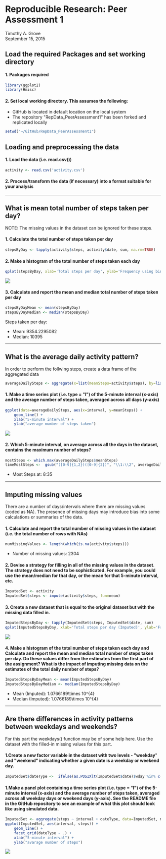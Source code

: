# Reproducible Research: Peer Assessment 1
Timothy A. Grove  
September 15, 2015  

## Load the required Packages and set working directory

#### 1. Packages required

```r
library(ggplot2)
library(Hmisc)
```

#### 2. Set local working directory.  This assumes the following:

* GitHub is located in default location on the local system
* The repository "RepData_PeerAssessment1" has been forked and replicated locally


```r
setwd("~/GitHub/RepData_PeerAssessment1")
```

## Loading and preprocessing the data
#### 1. Load the data (i.e. read.csv())

```r
activity <- read.csv('activity.csv')
```
#### 2. Process/transform the data (if necessary) into a format suitable for your analysis


----


## What is mean total number of steps taken per day?

NOTE: The missing values in the dataset can be ignored for these steps.

#### 1. Calculate the total number of steps taken per day

```r
stepsByDay <- tapply(activity$steps, activity$date, sum, na.rm=TRUE)
```

#### 2. Make a histogram of the total number of steps taken each day

```r
qplot(stepsByDay, xlab='Total steps per day', ylab='Frequency using binwith 500', binwidth=500)
```

![](PA1_files/figure-html/unnamed-chunk-5-1.png) 

#### 3. Calculate and report the mean and median total number of steps taken per day

```r
stepsByDayMean <- mean(stepsByDay)
stepsByDayMedian <- median(stepsByDay)
```

Steps taken per day:

* Mean: 9354.2295082
* Median:  10395

-----

## What is the average daily activity pattern?

In order to perform the follwing steps, create a data frame of the aggregated data


```r
averageDailySteps <- aggregate(x=list(meanSteps=activity$steps), by=list(interval=activity$interval), FUN=mean, na.rm=TRUE)
```

#### 1. Make a time series plot (i.e. type = "l") of the 5-minute interval (x-axis) and the average number of steps taken, averaged across all days (y-axis)


```r
ggplot(data=averageDailySteps, aes(x=interval, y=meanSteps)) +
    geom_line() +
    xlab("5-minute interval") +
    ylab("average number of steps taken") 
```

![](PA1_files/figure-html/unnamed-chunk-8-1.png) 

#### 2. Which 5-minute interval, on average across all the days in the dataset, contains the maximum number of steps?


```r
mostSteps <- which.max(averageDailySteps$meanSteps)
timeMostSteps <-  gsub("([0-9]{1,2})([0-9]{2})", "\\1:\\2", averageDailySteps[mostSteps,'interval'])
```

* Most Steps at: 8:35

----


## Imputing missing values

There are a number of days/intervals where there are missing values (coded as NA). The presence of missing days may introduce bias into some calculations or summaries of the data.

#### 1. Calculate and report the total number of missing values in the dataset (i.e. the total number of rows with NAs)


```r
numMissingValues <- length(which(is.na(activity$steps)))
```

* Number of missing values: 2304

#### 2. Devise a strategy for filling in all of the missing values in the dataset. The strategy does not need to be sophisticated. For example, you could use the mean/median for that day, or the mean for that 5-minute interval, etc.


```r
ImputedSet <- activity
ImputedSet$steps <- impute(activity$steps, fun=mean)
```

#### 3. Create a new dataset that is equal to the original dataset but with the missing data filled in.


```r
ImputedStepsByDay <- tapply(ImputedSet$steps, ImputedSet$date, sum)
qplot(ImputedStepsByDay, xlab='Total steps per day (Imputed)', ylab='Frequency using binwith 500', binwidth=500)
```

![](PA1_files/figure-html/unnamed-chunk-12-1.png) 

#### 4. Make a histogram of the total number of steps taken each day and Calculate and report the mean and median total number of steps taken per day. Do these values differ from the estimates from the first part of the assignment? What is the impact of imputing missing data on the estimates of the total daily number of steps?


```r
ImputedStepsByDayMean <- mean(ImputedStepsByDay)
ImputedStepsByDayMedian <- median(ImputedStepsByDay)
```
* Mean (Imputed): 1.0766189\times 10^{4}
* Median (Imputed):  1.0766189\times 10^{4}

----

## Are there differences in activity patterns between weekdays and weekends?

For this part the weekdays() function may be of some help here. Use the dataset with the filled-in missing values for this part.

#### 1.Create a new factor variable in the dataset with two levels - "weekday" and "weekend" indicating whether a given date is a weekday or weekend day.


```r
ImputedSet$dateType <-  ifelse(as.POSIXlt(ImputedSet$date)$wday %in% c(0,6), 'weekend', 'weekday')
```

#### 1.Make a panel plot containing a time series plot (i.e. type = "l") of the 5-minute interval (x-axis) and the average number of steps taken, averaged across all weekday days or weekend days (y-axis). See the README file in the GitHub repository to see an example of what this plot should look like using simulated data.


```r
ImputedSet <- aggregate(steps ~ interval + dateType, data=ImputedSet, mean)
ggplot(ImputedSet, aes(interval, steps)) + 
    geom_line() + 
    facet_grid(dateType ~ .) +
    xlab("5-minute interval") + 
    ylab("avarage number of steps")
```

![](PA1_files/figure-html/unnamed-chunk-15-1.png) 
